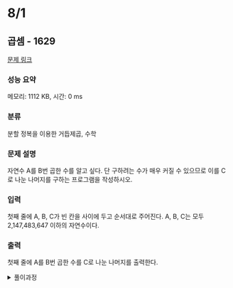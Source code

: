 # 8/1
## 곱셈 - 1629 

[문제 링크](https://www.acmicpc.net/problem/1629) 

### 성능 요약

메모리: 1112 KB, 시간: 0 ms

### 분류

분할 정복을 이용한 거듭제곱, 수학

### 문제 설명

<p>자연수 A를 B번 곱한 수를 알고 싶다. 단 구하려는 수가 매우 커질 수 있으므로 이를 C로 나눈 나머지를 구하는 프로그램을 작성하시오.</p>

### 입력 

 <p>첫째 줄에 A, B, C가 빈 칸을 사이에 두고 순서대로 주어진다. A, B, C는 모두 2,147,483,647 이하의 자연수이다.</p>

### 출력 

 <p>첫째 줄에 A를 B번 곱한 수를 C로 나눈 나머지를 출력한다.</p>



<details>
<summary>풀이과정</summary>
<div markdown="1">

[피보나치 수6](./0731/) 문제 풀 때 사용했던 기법.<br>
a의 11제곱의 경우 11 => 1011(2) => a^8 * a^2 * a^1<br>
수가 오버플로우 나지 않게 그때그때 나머지 연산 해주자

</div>
</details>
